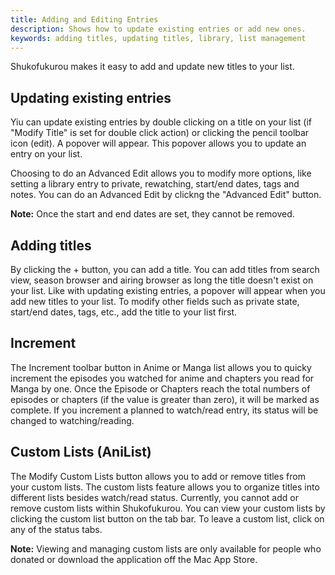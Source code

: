 ```yaml
---
title: Adding and Editing Entries
description: Shows how to update existing entries or add new ones.
keywords: adding titles, updating titles, library, list management
---
```

Shukofukurou makes it easy to add and update new titles to your list.

## Updating existing entries

Yiu can update existing entries by double clicking on a title on your list (if "Modify Title" is set for double click action) or clicking the pencil toolbar icon (edit). A popover will appear. This popover allows you to update an entry on your list.

Choosing to do an Advanced Edit allows you to modify more options, like setting a library entry to private, rewatching, start/end dates, tags and notes. You can do an Advanced Edit by clickng the "Advanced Edit" button.

**Note:** Once the start and end dates are set, they cannot be removed.

## Adding titles

By clicking the + button, you can add a title. You can add titles from search view, season browser and airing browser as long the title doesn't exist on your list. Like with updating existing entries, a popover will appear when you add new titles to your list. To modify other fields such as private state, start/end dates, tags, etc., add the title to your list first.

## Increment
The Increment toolbar button in Anime or Manga list allows you to quicky increment the episodes you watched for anime and chapters you read for Manga by one. Once the Episode or Chapters reach the total numbers of episodes or chapters (if the value is greater than zero), it will be marked as complete. If you increment a planned to watch/read entry, its status will be changed to watching/reading.

## Custom Lists (AniList)
The Modify Custom Lists button allows you to add or remove titles from your custom lists. The custom lists feature allows you to organize titles into different lists besides watch/read status. Currently, you cannot add or remove custom lists within Shukofukurou. You can view your custom lists by clicking the custom list button on the tab bar. To leave a custom list, click on any of the status tabs.

**Note:** Viewing and managing custom lists are only available for people who donated or download the application off the Mac App Store.

